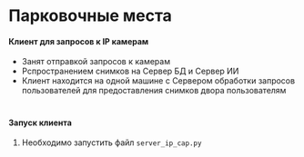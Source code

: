 # Парковочные места

#### Клиент для запросов к IP камерам
* Занят отправкой запросов к камерам
* Рспространением снимков на Сервер БД и Сервер ИИ
* Клиент находится на одной машине с Сервером обработки запросов пользователей для предоставления снимков двора пользователям
#
#### Запуск клиента
1. Необходимо запустить файл `server_ip_cap.py`